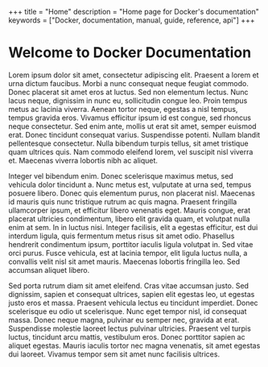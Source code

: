 +++
title = "Home"
description = "Home page for Docker's documentation"
keywords = ["Docker, documentation, manual, guide, reference, api"]
+++

# Welcome to Docker Documentation


Lorem ipsum dolor sit amet, consectetur adipiscing elit. Praesent a lorem et urna dictum faucibus. Morbi a nunc consequat neque feugiat commodo. Donec placerat sit amet eros at luctus. Sed non elementum lectus. Nunc lacus neque, dignissim in nunc eu, sollicitudin congue leo. Proin tempus metus ac lacinia viverra. Aenean tortor neque, egestas a nisl tempus, tempus gravida eros. Vivamus efficitur ipsum id est congue, sed rhoncus neque consectetur. Sed enim ante, mollis ut erat sit amet, semper euismod erat. Donec tincidunt consequat varius. Suspendisse potenti. Nullam blandit pellentesque consectetur. Nulla bibendum turpis tellus, sit amet tristique quam ultrices quis. Nam commodo eleifend lorem, vel suscipit nisl viverra et. Maecenas viverra lobortis nibh ac aliquet.

Integer vel bibendum enim. Donec scelerisque maximus metus, sed vehicula dolor tincidunt a. Nunc metus est, vulputate at urna sed, tempus posuere libero. Donec quis elementum purus, non placerat nisl. Maecenas id mauris quis nunc tristique rutrum ac quis magna. Praesent fringilla ullamcorper ipsum, et efficitur libero venenatis eget. Mauris congue, erat placerat ultricies condimentum, libero elit gravida quam, et volutpat nulla enim at sem. In in luctus nisi. Integer facilisis, elit a egestas efficitur, est dui interdum ligula, quis fermentum metus risus sit amet odio. Phasellus hendrerit condimentum ipsum, porttitor iaculis ligula volutpat in. Sed vitae orci purus. Fusce vehicula, est at lacinia tempor, elit ligula luctus nulla, a convallis velit nisl sit amet mauris. Maecenas lobortis fringilla leo. Sed accumsan aliquet libero.

Sed porta rutrum diam sit amet eleifend. Cras vitae accumsan justo. Sed dignissim, sapien et consequat ultrices, sapien elit egestas leo, ut egestas justo eros et massa. Praesent vehicula lectus eu tincidunt imperdiet. Donec scelerisque eu odio ut scelerisque. Nunc eget tempor nisl, id consequat massa. Donec neque magna, pulvinar eu semper nec, gravida at erat. Suspendisse molestie laoreet lectus pulvinar ultricies. Praesent vel turpis luctus, tincidunt arcu mattis, vestibulum eros. Donec porttitor sapien ac aliquet egestas. Mauris iaculis tortor nec magna venenatis, sit amet egestas dui laoreet. Vivamus tempor sem sit amet nunc facilisis ultrices.